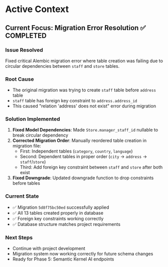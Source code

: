 # Active Context

## Current Focus: Migration Error Resolution ✅ COMPLETED

### Issue Resolved
Fixed critical Alembic migration error where table creation was failing due to circular dependencies between `staff` and `store` tables.

### Root Cause
- The original migration was trying to create `staff` table before `address` table
- `staff` table has foreign key constraint to `address.address_id` 
- This caused "relation 'address' does not exist" error during migration

### Solution Implemented
1. **Fixed Model Dependencies**: Made `Store.manager_staff_id` nullable to break circular dependency
2. **Corrected Migration Order**: Manually reordered table creation in migration file:
   - First: Independent tables (`category`, `country`, `language`)
   - Second: Dependent tables in proper order (`city` → `address` → `staff`/`store`)
   - Third: Add foreign key constraint between `staff` and `store` after both exist
3. **Fixed Downgrade**: Updated downgrade function to drop constraints before tables

### Current State
- ✅ Migration `5d8f75bc50ed` successfully applied
- ✅ All 13 tables created properly in database
- ✅ Foreign key constraints working correctly
- ✅ Database structure matches project requirements

### Next Steps
- Continue with project development
- Migration system now working correctly for future schema changes
- Ready for Phase 5: Semantic Kernel AI endpoints

